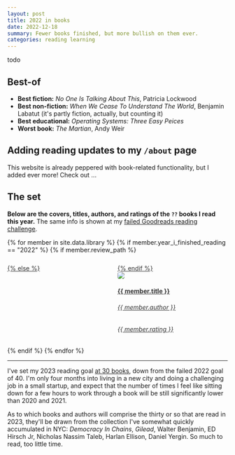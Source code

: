 ```yaml
---
layout: post
title: 2022 in books
date: 2022-12-18
summary: Fewer books finished, but more bullish on them ever.
categories: reading learning
---
```


todo

## Best-of

- **Best fiction:** _No One Is Talking About This_, Patricia Lockwood
- **Best non-fiction:** _When We Cease To Understand The World_, Benjamin Labatut (it's partly fiction, actually, but counting it)
- **Best educational:** _Operating Systems: Three Easy Peices_
- **Worst book:** _The Martian_, Andy Weir

## Adding reading updates to my `/about` page

This website is already peppered with book-related functionality, but I added ever more! Check out ...

## The set

**Below are the covers, titles, authors, and ratings of the <code>??</code> books I read this year.** The same info is shown at my [failed Goodreads reading challenge](https://www.goodreads.com/challenges/11636-2022-reading-challenge).

<section style="display: flex; justify-content: space-between; flex-wrap: wrap">
{% for member in site.data.library %}
    {% if member.year_i_finished_reading == "2022" %}
        {% if member.review_path %}
        <a target="_blank" rel="noopener noreferrer" href="{{ site.baseurl }}/reviews/{{ member.review_path }}" style="color: #333333; flex: 1; width: 100%; min-width: 200px; padding-top: 5%;">
        {% else %}
        <a target="_blank" rel="noopener noreferrer" href="https://www.librarything.com/isbn/{{ member.isbn }}" style="color: #333333; flex: 1; width: 100%; min-width: 200px; padding-top: 5%;">
        {% endif %}
            <div style="width: 200px">
                <img class="grow-me" src="http://covers.openlibrary.org/b/ISBN/{{ member.isbn }}-L.jpg">
            </div>
            <div style="width: 200px">
                <h4>{{ member.title }}</h4>
                <h6>{{ member.author }}</h6>
                <h6>{{ member.rating }}</h6>
            </div>
        </a>
    {% endif %}
{% endfor %}
</section>

<hr>

I've set my 2023 reading goal [at 30 books](https://www.goodreads.com/user/show/88184044-jonathon-belotti), down from the failed 2022 goal of 40.
I'm only four months into living in a new city and doing a challenging job in a small startup, and expect that the number of times I feel like sitting
down for a few hours to work through a book will be still significantly lower than 2020 and 2021.

As to which books and authors will comprise the thirty or so that are read in 2023, they'll be drawn from the collection I've somewhat quickly accumulated in NYC:
_Democracy In Chains_, _Gilead_, Walter Benjamin, ED Hirsch Jr, Nicholas Nassim Taleb, Harlan Ellison, Daniel Yergin. So much to read, too little time.

<style>
.grow-me {
  border-radius: 4px;
  transition: all .2s ease-in-out;
}

.grow-me:hover {
  transform: scale(1.02);
}

</style>
